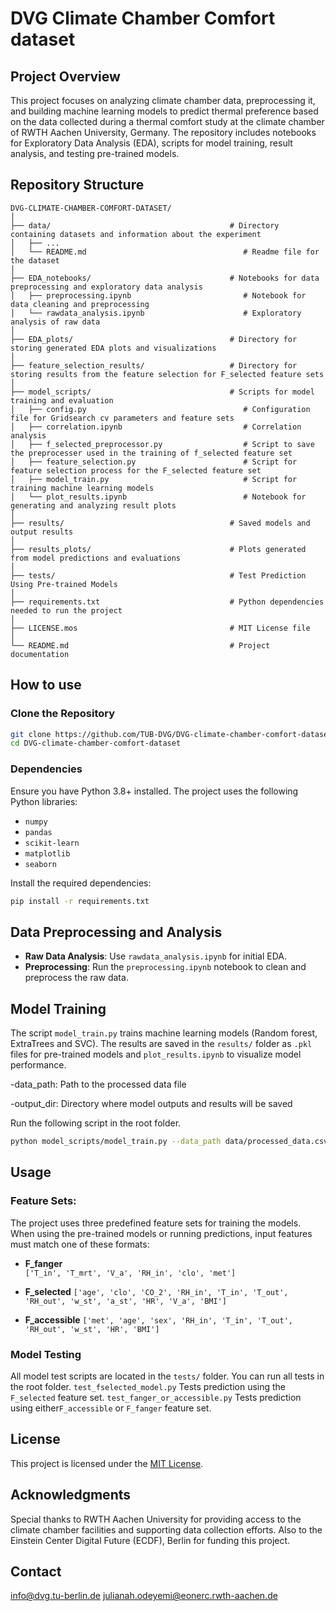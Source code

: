 # **DVG Climate Chamber Comfort dataset**

## **Project Overview**  
This project focuses on analyzing climate chamber data, preprocessing it, and building machine learning models to predict thermal preference based on the data collected during a thermal comfort study at the climate chamber of RWTH Aachen University, Germany. The repository includes notebooks for Exploratory Data Analysis (EDA), scripts for model training, result analysis, and testing pre-trained models.

## **Repository Structure**  

```
DVG-CLIMATE-CHAMBER-COMFORT-DATASET/
│
├── data/                                        # Directory containing datasets and information about the experiment
│   ├── ...                                 
│   └── README.md                                   # Readme file for the dataset
│
├── EDA_notebooks/                               # Notebooks for data preprocessing and exploratory data analysis
│   ├── preprocessing.ipynb                         # Notebook for data cleaning and preprocessing
│   └── rawdata_analysis.ipynb                      # Exploratory analysis of raw data
│
├── EDA_plots/                                   # Directory for storing generated EDA plots and visualizations
│
├── feature_selection_results/                   # Directory for storing results from the feature selection for F_selected feature sets
│
├── model_scripts/                               # Scripts for model training and evaluation
│   ├── config.py                                   # Configuration file for Gridsearch cv parameters and feature sets
│   ├── correlation.ipynb                           # Correlation analysis
│   ├── f_selected_preprocessor.py                  # Script to save the preprocesser used in the training of f_selected feature set
│   ├── feature_selection.py                        # Script for feature selection process for the F_selected feature set
│   ├── model_train.py                              # Script for training machine learning models
│   └── plot_results.ipynb                          # Notebook for generating and analyzing result plots
│
├── results/                                     # Saved models and output results
│
├── results_plots/                               # Plots generated from model predictions and evaluations
│
├── tests/                                       # Test Prediction Using Pre-trained Models
│
├── requirements.txt                             # Python dependencies needed to run the project
│
├── LICENSE.mos                                  # MIT License file 
│
└── README.md                                    # Project documentation

```
## **How to use**

### **Clone the Repository**
```bash
git clone https://github.com/TUB-DVG/DVG-climate-chamber-comfort-dataset.git
cd DVG-climate-chamber-comfort-dataset
```

### **Dependencies**  
Ensure you have Python 3.8+ installed. 
The project uses the following Python libraries:
- `numpy`
- `pandas`
- `scikit-learn`
- `matplotlib`
- `seaborn`

Install the required dependencies:
```bash
pip install -r requirements.txt
```

## **Data Preprocessing and Analysis**

- **Raw Data Analysis**: Use `rawdata_analysis.ipynb` for initial EDA.
- **Preprocessing**: Run the `preprocessing.ipynb` notebook to clean and preprocess the raw data.  

## **Model Training**

The script `model_train.py` trains machine learning models (Random forest, ExtraTrees and SVC). The results are saved in the `results/` folder as `.pkl` files for pre-trained models and `plot_results.ipynb` to visualize model performance.

-data_path: Path to the processed data file

-output_dir: Directory where model outputs and results will be saved

Run the following script in the root folder.
```bash
python model_scripts/model_train.py --data_path data/processed_data.csv --output_dir results

```

## **Usage**
### **Feature Sets**:
The project uses three predefined feature sets for training the models. When using the pre-trained models or running predictions, input features must match one of these formats:
- **F_fanger**  
    `['T_in', 'T_mrt', 'V_a', 'RH_in', 'clo', 'met']`
  
- **F_selected**
    `['age', 'clo', 'CO_2', 'RH_in', 'T_in', 'T_out', 'RH_out', 'w_st', 'a_st', 'HR', 'V_a', 'BMI']`

- **F_accessible** 
    `['met', 'age', 'sex', 'RH_in', 'T_in', 'T_out', 'RH_out', 'w_st', 'HR', 'BMI']`

### **Model Testing**
All model test scripts are located in the `tests/` folder. You can run all tests in the root folder.
 `test_fselected_model.py` Tests prediction using the `F_selected` feature set.
 `test_fanger_or_accessible.py` Tests prediction using either`F_accessible` or `F_fanger` feature set.

## **License**

This project is licensed under the [MIT License](LICENSE.mos). 

## **Acknowledgments**
Special thanks to RWTH Aachen University for providing access to the climate chamber facilities and supporting data collection efforts. Also to the Einstein Center Digital Future (ECDF), Berlin for funding this project.

## **Contact**

info@dvg.tu-berlin.de
julianah.odeyemi@eonerc.rwth-aachen.de
